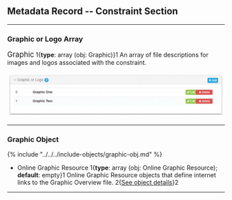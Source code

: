 ## Metadata Record -- Constraint Section
---

### Graphic or Logo Array

<span class="md-panel" style="font-size: larger">Graphic</span> 1{**type**: array (obj: <span class="md-panel">Graphic</span>)}1 An array of file descriptions for images and logos associated with the constraint.

![Graphic or Logo Array](/assets/reference/edit-objects/metadata/constraint/graphic-array.png)

---

### Graphic Object

{% include "../../../include-objects/graphic-obj.md" %}

* <span class="md-element">Online Graphic Resource</span> 1{**type**: array (obj: <span class="md-panel">Online Graphic Resource</span>); **default**: empty}1 <span class="md-panel"> Online Graphic Resource</span> objects that define internet links to the <span class="md-panel">Graphic Overview</span> file. 2{[See object details](onlineGraphic-panel.md)}2

---
